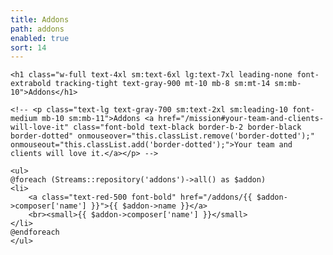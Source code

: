 ```yaml
---
title: Addons
path: addons
enabled: true
sort: 14
---
```

<div class="flex flex-col px-16">
    
    <h1 class="w-full text-4xl sm:text-6xl lg:text-7xl leading-none font-extrabold tracking-tight text-gray-900 mt-10 mb-8 sm:mt-14 sm:mb-10">Addons</h1>

    <!-- <p class="text-lg text-gray-700 sm:text-2xl sm:leading-10 font-medium mb-10 sm:mb-11">Addons <a href="/mission#your-team-and-clients-will-love-it" class="font-bold text-black border-b-2 border-black border-dotted" onmouseover="this.classList.remove('border-dotted');" onmouseout="this.classList.add('border-dotted');">Your team and clients will love it.</a></p> -->

    <ul>
    @foreach (Streams::repository('addons')->all() as $addon)
    <li>
        <a class="text-red-500 font-bold" href="/addons/{{ $addon->composer['name'] }}">{{ $addon->name }}</a>
        <br><small>{{ $addon->composer['name'] }}</small>
    </li>
    @endforeach
    </ul>
    
</div>
